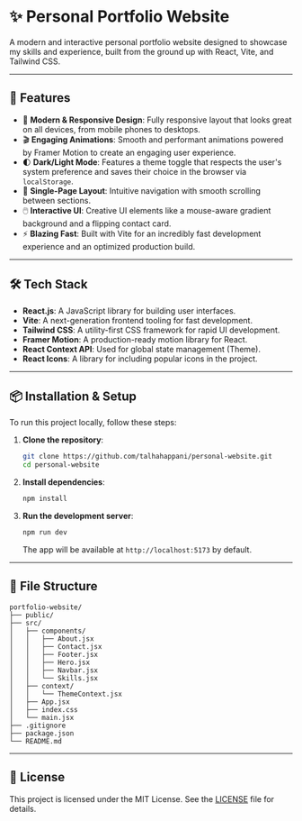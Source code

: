 # ✨ Personal Portfolio Website

A modern and interactive personal portfolio website designed to showcase my skills and experience, built from the ground up with React, Vite, and Tailwind CSS.

---

## 🌟 Features

- 🎨 **Modern & Responsive Design**: Fully responsive layout that looks great on all devices, from mobile phones to desktops.
- 🎬 **Engaging Animations**: Smooth and performant animations powered by Framer Motion to create an engaging user experience.
- 🌓 **Dark/Light Mode**: Features a theme toggle that respects the user's system preference and saves their choice in the browser via `localStorage`.
- 📄 **Single-Page Layout**: Intuitive navigation with smooth scrolling between sections.
- 🖱️ **Interactive UI**: Creative UI elements like a mouse-aware gradient background and a flipping contact card.
- ⚡️ **Blazing Fast**: Built with Vite for an incredibly fast development experience and an optimized production build.

---

## 🛠️ Tech Stack

- **React.js**: A JavaScript library for building user interfaces.
- **Vite**: A next-generation frontend tooling for fast development.
- **Tailwind CSS**: A utility-first CSS framework for rapid UI development.
- **Framer Motion**: A production-ready motion library for React.
- **React Context API**: Used for global state management (Theme).
- **React Icons**: A library for including popular icons in the project.

---

## 📦 Installation & Setup

To run this project locally, follow these steps:

1.  **Clone the repository**:

    ```bash
    git clone https://github.com/talhahappani/personal-website.git
    cd personal-website
    ```

2.  **Install dependencies**:

    ```bash
    npm install
    ```

3.  **Run the development server**:
    ```bash
    npm run dev
    ```
    The app will be available at `http://localhost:5173` by default.

---

## 📂 File Structure

```
portfolio-website/
├── public/
├── src/
│   ├── components/
│   │   ├── About.jsx
│   │   ├── Contact.jsx
│   │   ├── Footer.jsx
│   │   ├── Hero.jsx
│   │   ├── Navbar.jsx
│   │   └── Skills.jsx
│   ├── context/
│   │   └── ThemeContext.jsx
│   ├── App.jsx
│   ├── index.css
│   └── main.jsx
├── .gitignore
├── package.json
└── README.md
```

---

## 📄 License

This project is licensed under the MIT License. See the [LICENSE](LICENSE) file for details.
